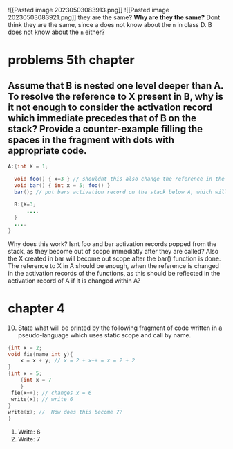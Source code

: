 ![[Pasted image 20230503083913.png]]
![[Pasted image 20230503083921.png]]
they are the same? 
**Why are they the same?** Dont think they are the same, since a does not know about the `n` in class D. B does not know about the `n` either?

# problems 5th chapter
## Assume that B is nested one level deeper than A. To resolve the reference to X present in B, why is it not enough to consider the activation record which immediate precedes that of B on the stack? Provide a counter-example filling the spaces in the fragment with dots with appropriate code.


```java
A:{int X = 1;

  void foo() { x=3 } // shouldnt this also change the reference in the activation record for A?
  void bar() { int x = 5; foo() }
  bar(); // put bars activation record on the stack below A, which will put foo() on top of bar() aswel
  
  B:{X=3;
	  ....
  }
  ....
}
```
Why does this work? Isnt foo and bar activation records popped from the stack, as they become out of scope immediatly after they are called? Also the X created in bar will become out scope after the bar() function is done. The reference to X in A should be enough, when the reference is changed in the activation records of the functions, as this should be reflected in the activation record of A if it is changed within A?

# chapter 4
10. State what will be printed by the following fragment of code written in a pseudo-language which uses static scope and call by name.
```C
{int x = 2;
void fie(name int y){
	x = x + y; // x = 2 + x++ = x = 2 + 2
}
{int x = 5;
	{int x = 7
	}
 fie(x++); // changes x = 6
 write(x); // write 6
}
write(x); //  How does this become 7?
}
```
1. Write: 6
2. Write: 7

